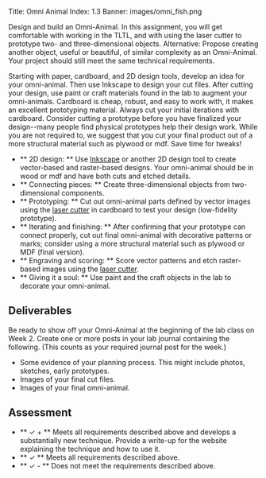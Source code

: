 Title: Omni Animal
Index: 1.3
Banner: images/omni_fish.png

Design and build an Omni-Animal. In this assignment, you will get comfortable with working in the TLTL, and with using the laser cutter to prototype two- and three-dimensional objects. Alternative: Propose creating another object,
useful or beautiful, of similar complexity as an Omni-Animal. Your project should still meet the same technical requirements.

Starting with paper, cardboard, and 2D design tools, develop an idea for your omni-animal. Then use Inkscape to design your cut files. After cutting your design, use paint or craft materials found in the lab to augment your omni-animals. Cardboard is cheap, robust, and easy to work with, it makes an excellent prototyping material. Always cut your initial iterations with cardboard. Consider cutting a prototype before you have finalized your design--many people find physical prototypes help their design work. While you are not required to, we suggest that you cut your final product out of a more structural material such as plywood or mdf. Save time for tweaks!

- ** 2D design: ** Use [Inkscape]({filename}/modules/2d_design.md) or another 2D design tool to create vector-based and raster-based designs. Your omni-animal should be in wood or mdf and have both cuts and etched details.
- ** Connecting pieces: ** Create three-dimensional objects from two-dimensional components.
- ** Prototyping: ** Cut out omni-animal parts defined by vector images using the [laser cutter]({filename}/modules/lasercutter.md) in cardboard to test your design (low-fidelity prototype).
- ** Iterating and finishing: ** After confirming that your prototype can connect properly, cut out final omni-animal with decorative patterns or marks; consider using a more structural material such as plywood or MDF (final version).
- ** Engraving and scoring: ** Score vector patterns and etch raster-based images using the [laser cutter]({filename}/modules/lasercutter.md).
- ** Giving it a soul: ** Use paint and the craft objects in the lab to decorate your omni-animal.

## Deliverables

Be ready to show off your Omni-Animal at the beginning of the lab class on Week 2. Create one or more posts in your lab journal containing the following. (This counts as your required journal post for the week.)

- Some evidence of your planning process. This might include photos, sketches, early prototypes.
- Images of your final cut files.
- Images of your final omni-animal.

## Assessment

- ** &#10003; + ** Meets all requirements described above and develops a substantially new technique. Provide a write-up for the website explaining the technique and how to use it.
- ** &#10003; ** Meets all requirements described above.
- ** &#10003; - ** Does not meet the requirements described above.
